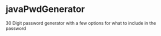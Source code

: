 # javaPwdGenerator
30 Digit password generator with a few options for what to include in the password
